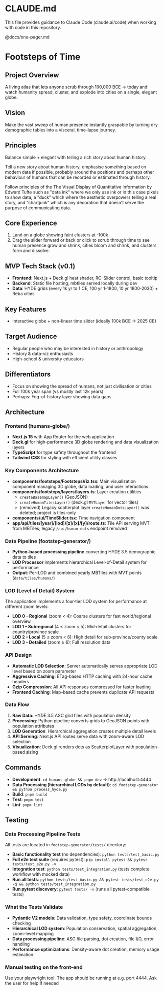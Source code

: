 # CLAUDE.md

This file provides guidance to Claude Code (claude.ai/code) when working with code in this repository.

@docs/one-pager.md

# Footsteps of Time

## Project Overview
A living atlas that lets anyone scrub through 100,000 BCE → today and watch humanity spread, cluster, and explode into cities on a single, elegant globe.

## Vision
Make the vast sweep of human presence instantly graspable by turning dry demographic tables into a visceral, time-lapse journey.

## Principles
Balance simple + elegant with telling a rich story about human history.

Tell a new story about human history, emphasise something based on modern data if possible, probably around the positions and perhaps other behaviour of humans that can be recorded or estimated through history.

Follow principles of the The Visual Display of Quantitative Information by Edward Tufte such as "data ink" where we only use ink or in this case pixels to show data, a "duck" which where the aesthetic overpowers telling a real story, and "chartjunk" which is any decoration that doesn't serve the purpose of communicating data.

## Core Experience
1. Land on a globe showing faint clusters at -100k
2. Drag the slider forward or back or click to scrub through time to see human presence grow and shrink, cities bloom and shrink, and clusters form and dissolve.

## MVP Tech Stack (v0.1)
- **Frontend**: Next.js + Deck.gl heat shader, RC-Slider control, basic tooltip
- **Backend**: Static file hosting; mbtiles served locally during dev
- **Data**: HYDE grids (every 1k yr to 1 CE, 100 yr 1-1800, 10 yr 1800-2020) + Reba cities

## Key Features
- Interactive globe + non-linear time slider (ideally 100k BCE → 2025 CE)

## Target Audience
- Regular people who may be interested in history or anthropology
- History & data-viz enthusiasts
- High-school & university educators

## Differentiators
- Focus on showing the spread of humans, not just civilisation or cities
- Full 100k year span (vs mostly last 12k years)
- Perhaps: Fog-of-history layer showing data gaps

## Architecture

### Frontend (humans-globe/)
- **Next.js 15** with App Router for the web application
- **Deck.gl** for high-performance 3D globe rendering and data visualization layers
- **TypeScript** for type safety throughout the frontend
- **Tailwind CSS** for styling with efficient utility classes

### Key Components Architecture
- **components/footsteps/FootstepsViz.tsx**: Main visualization component managing 3D globe, data loading, and user interactions
- **components/footsteps/layers/layers.ts**: Layer creation utilities
  - `createBasemapLayer()` (GeoJSON)
  - `createHumanTilesLayer()` (deck.gl `MVTLayer` for vector tiles)
  - (removed) Legacy scatterplot layer `createHumanDotsLayer()` was deleted; project is tiles-only
- **components/ui/TimeSlider.tsx**: Time navigation component
- **app/api/tiles/[year]/[lod]/[z]/[x]/[y]/route.ts**: Tile API serving MVT from MBTiles; legacy `/api/human-dots` endpoint removed

### Data Pipeline (footstep-generator/)
- **Python-based processing pipeline** converting HYDE 3.5 demographic data to tiles
- **LOD Processor** implements hierarchical Level-of-Detail system for performance
- **Output**: Per-LOD and combined yearly MBTiles with MVT points (`data/tiles/humans/`)

### LOD (Level of Detail) System
The application implements a four‑tier LOD system for performance at different zoom levels:
- **LOD 0 – Regional** (zoom < 4): Coarse clusters for fast world/regional overview
- **LOD 1 – Subregional** (4 ≤ zoom < 5): Mid‑detail clusters for country/province scale
- **LOD 2 – Local** (5 ≤ zoom < 6): High detail for sub‑province/county scale
- **LOD 3 – Detailed** (zoom ≥ 6): Full resolution data

### API Design
- **Automatic LOD Selection**: Server automatically serves appropriate LOD level based on zoom parameter
- **Aggressive Caching**: ETag-based HTTP caching with 24-hour cache headers
- **Gzip Compression**: All API responses compressed for faster loading
- **Frontend Caching**: Map-based cache prevents duplicate API requests

### Data Flow
1. **Raw Data**: HYDE 3.5 ASC grid files with population density
2. **Processing**: Python pipeline converts grids to GeoJSON points with population attributes
3. **LOD Generation**: Hierarchical aggregation creates multiple detail levels
4. **API Serving**: Next.js API routes serve data with zoom-aware LOD selection
5. **Visualization**: Deck.gl renders dots as ScatterplotLayer with population-based sizing

## Commands
- **Development**: `cd humans-globe && pnpm dev` → http://localhost:4444
- **Data Processing (hierarchical LODs by default)**: `cd footstep-generator && python process_hyde.py`
- **Build**: `pnpm build`
- **Test**: `pnpm test`
- **Lint**: `pnpm lint`

## Testing
### Data Processing Pipeline Tests
All tests are located in `footstep-generator/tests/` directory:

- **Basic functionality test** (no dependencies): `python tests/test_basic.py`
- **Full e2e test suite** (requires pytest): `pip install pytest && pytest tests/test_e2e.py -v`
- **Integration test**: `python tests/test_integration.py` (tests complete workflow with mocked data)
- **Run all tests**: `python tests/test_basic.py && pytest tests/test_e2e.py -q && python tests/test_integration.py`
- **Run pytest discovery**: `pytest tests/ -v` (runs all pytest-compatible tests)

### What the Tests Validate
- **Pydantic V2 models**: Data validation, type safety, coordinate bounds checking
- **Hierarchical LOD system**: Population conservation, spatial aggregation, zoom-level mapping
- **Data processing pipeline**: ASC file parsing, dot creation, file I/O, error handling
- **Performance optimizations**: Density-aware dot creation, memory usage estimation

### Manual testing on the front-end
Use your playwright tool. The app should be running at e.g. port 4444. Ask the user for help if needed

